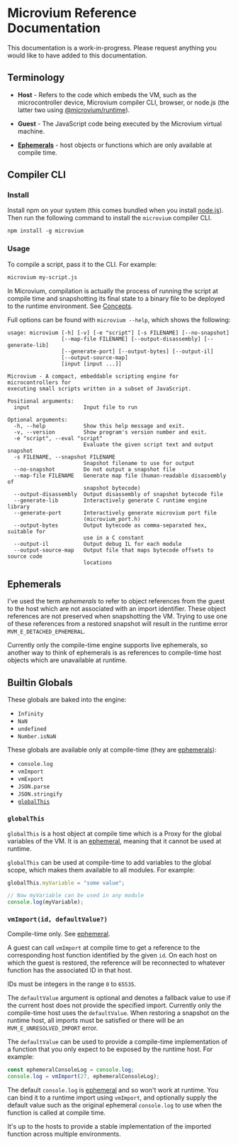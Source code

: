 # Microvium Reference Documentation

This documentation is a work-in-progress. Please request anything you would like to have added to this documentation.

## Terminology

- **Host** - Refers to the code which embeds the VM, such as the microcontroller device, Microvium compiler CLI, browser, or node.js (the latter two using [@microvium/runtime](https://www.npmjs.com/package/@microvium/runtime)).

- **Guest** - The JavaScript code being executed by the Microvium virtual machine.

- [**Ephemerals**](#ephemerals) - host objects or functions which are only available at compile time.


## Compiler CLI


### Install

Install npm on your system (this comes bundled when you install [node.js](https://nodejs.org/en/download)). Then run the following command to install the `microvium` compiler CLI.

```
npm install -g microvium
```


### Usage

To compile a script, pass it to the CLI. For example:

```sh
microvium my-script.js
```

In Microvium, compilation is actually the process of running the script at compile time and snapshotting its final state to a binary file to be deployed to the runtime environment. See [Concepts](./concepts.md).

Full options can be found with `microvium --help`, which shows the following:

```
usage: microvium [-h] [-v] [-e "script"] [-s FILENAME] [--no-snapshot]
                 [--map-file FILENAME] [--output-disassembly] [--generate-lib]
                 [--generate-port] [--output-bytes] [--output-il]
                 [--output-source-map]
                 [input [input ...]]

Microvium - A compact, embeddable scripting engine for microcontrollers for
executing small scripts written in a subset of JavaScript.

Positional arguments:
  input                 Input file to run

Optional arguments:
  -h, --help            Show this help message and exit.
  -v, --version         Show program's version number and exit.
  -e "script", --eval "script"
                        Evaluate the given script text and output snapshot
  -s FILENAME, --snapshot FILENAME
                        Snapshot filename to use for output
  --no-snapshot         Do not output a snapshot file
  --map-file FILENAME   Generate map file (human-readable disassembly of
                        snapshot bytecode)
  --output-disassembly  Output disassembly of snapshot bytecode file
  --generate-lib        Interactively generate C runtime engine library
  --generate-port       Interactively generate microvium port file
                        (microvium_port.h)
  --output-bytes        Output bytecode as comma-separated hex, suitable for
                        use in a C constant
  --output-il           Output debug IL for each module
  --output-source-map   Output file that maps bytecode offsets to source code
                        locations
```


## Ephemerals

I've used the term *ephemerals* to refer to object references from the guest to the host which are not associated with an import identifier. These object references are not preserved when snapshotting the VM. Trying to use one of these references from a restored snapshot will result in the runtime error `MVM_E_DETACHED_EPHEMERAL`.

Currently only the compile-time engine supports live ephemerals, so another way to think of ephemerals is as references to compile-time host objects which are unavailable at runtime.


## Builtin Globals

These globals are baked into the engine:

- `Infinity`
- `NaN`
- `undefined`
- `Number.isNaN`

These globals are available only at compile-time (they are [ephemerals](#ephemerals)):

- `console.log`
- `vmImport`
- `vmExport`
- `JSON.parse`
- `JSON.stringify`
- [`globalThis`](#globalthis)


### `globalThis`

`globalThis` is a host object at compile time which is a Proxy for the global variables of the VM. It is an [ephemeral](#ephemerals), meaning that it cannot be used at runtime.

`globalThis` can be used at compile-time to add variables to the global scope, which makes them available to all modules. For example:

```js
globalThis.myVariable = "some value";

// Now myVariable can be used in any module
console.log(myVariable);
```

### `vmImport(id, defaultValue?)`

Compile-time only. See [ephemeral](#ephemerals).

A guest can call `vmImport` at compile time to get a reference to the corresponding host function identified by the given `id`. On each host on which the guest is restored, the reference will be reconnected to whatever function has the associated ID in that host.

IDs must be integers in the range `0` to `65535`.

The `defaultValue` argument is optional and denotes a fallback value to use if the current host does not provide the specified import. Currently only the compile-time host uses the `defaultValue`. When restoring a snapshot on the runtime host, all imports must be satisfied or there will be an `MVM_E_UNRESOLVED_IMPORT` error.

The `defaultValue` can be used to provide a compile-time implementation of a function that you only expect to be exposed by the runtime host. For example:

```js
const ephemeralConsoleLog = console.log;
console.log = vmImport(27, ephemeralConsoleLog);
```

The default `console.log` is [ephemeral](#ephemerals) and so won't work at runtime. You can bind it to a runtime import using `vmImport`, and optionally supply the default value such as the original ephemeral `console.log` to use when the function is called at compile time.

It's up to the hosts to provide a stable implementation of the imported function across multiple environments.
